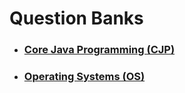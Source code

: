 # Question Banks

- ### [Core Java Programming (CJP)](./question-banks/cjp)

- ### [Operating Systems (OS)](./question-banks/os)
